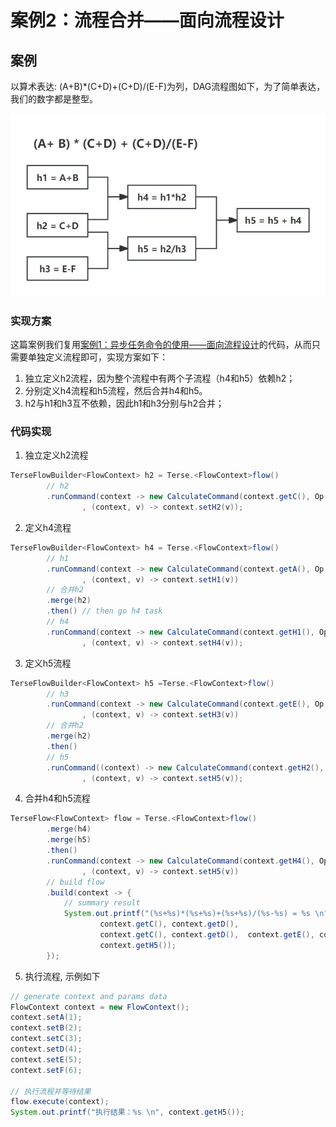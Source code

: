 # 案例2：流程合并——面向流程设计

## 案例
以算术表达: (A+B)*(C+D)+(C+D)/(E-F)为列，DAG流程图如下，为了简单表达，我们的数字都是整型。

[//]: # (![flow2.jpg]&#40;https://s21.ax1x.com/2024/05/19/pku7FUJ.jpg&#41;)
![flow2.jpg](./image/flow2.jpg)

### 实现方案

这篇案例我们复用[案例1：异步任务命令的使用——面向流程设计](./example_flow-oriented_command_zh.md)的代码，从而只需要单独定义流程即可，实现方案如下：
1. 独立定义h2流程，因为整个流程中有两个子流程（h4和h5）依赖h2；
2. 分别定义h4流程和h5流程，然后合并h4和h5。
3. h2与h1和h3互不依赖，因此h1和h3分别与h2合并；

### 代码实现



1. 独立定义h2流程
```java
TerseFlowBuilder<FlowContext> h2 = Terse.<FlowContext>flow()
        // h2
        .runCommand(context -> new CalculateCommand(context.getC(), Op.ADD, context.getD())
                , (context, v) -> context.setH2(v));
```

2. 定义h4流程
```java
TerseFlowBuilder<FlowContext> h4 = Terse.<FlowContext>flow()
        // h1
        .runCommand(context -> new CalculateCommand(context.getA(), Op.ADD, context.getB())
                , (context, v) -> context.setH1(v))
        // 合并h2
        .merge(h2)
        .then() // then go h4 task
        // h4
        .runCommand(context -> new CalculateCommand(context.getH1(), Op.MULTIPLY, context.getH2())
                , (context, v) -> context.setH4(v));
```

3. 定义h5流程
```java
TerseFlowBuilder<FlowContext> h5 =Terse.<FlowContext>flow()
        // h3
        .runCommand(context -> new CalculateCommand(context.getE(), Op.SUBTRACT, context.getF())
                , (context, v) -> context.setH3(v))
        // 合并h2
        .merge(h2)
        .then()
        // h5
        .runCommand((context) -> new CalculateCommand(context.getH2(), Op.DIVIDE, context.getH3())
                , (context, v) -> context.setH5(v));
```

4. 合并h4和h5流程
```java
TerseFlow<FlowContext> flow = Terse.<FlowContext>flow()
        .merge(h4)
        .merge(h5)
        .then()
        .runCommand(context -> new CalculateCommand(context.getH4(), Op.ADD, context.getH5())
                , (context, v) -> context.setH5(v))
        // build flow
        .build(context -> {
            // summary result
            System.out.printf("(%s+%s)*(%s+%s)+(%s+%s)/(%s-%s) = %s \n", context.getA(), context.getB(),
                    context.getC(), context.getD(),
                    context.getC(), context.getD(),  context.getE(), context.getF(),
                    context.getH5());
        });
```

5. 执行流程, 示例如下
```java
// generate context and params data
FlowContext context = new FlowContext();
context.setA(1);
context.setB(2);
context.setC(3);
context.setD(4);
context.setE(5);
context.setF(6);

// 执行流程并等待结果
flow.execute(context);
System.out.printf("执行结果：%s \n", context.getH5());
```